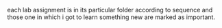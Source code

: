 each lab assignment is in its particular folder according to sequence and those one in which i got to learn something new are marked as important.